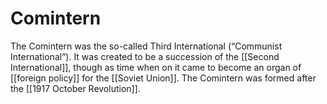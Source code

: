 # Comintern

The Comintern was the so-called Third International (&ldquo;Communist International&rdquo;). It was created to be a succession of the [[Second International]], though as time when on it came to become an organ of [[foreign policy]] for the [[Soviet Union]]. The Comintern was formed after the [[1917 October Revolution]].

